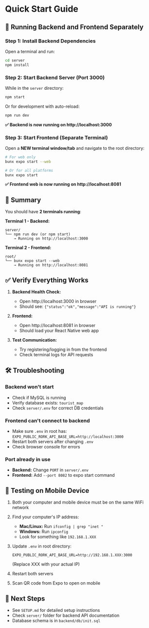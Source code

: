 # Quick Start Guide

## 🚀 Running Backend and Frontend Separately

### Step 1: Install Backend Dependencies

Open a terminal and run:

```bash
cd server
npm install
```

### Step 2: Start Backend Server (Port 3000)

While in the `server` directory:

```bash
npm start
```

Or for development with auto-reload:

```bash
npm run dev
```

**✅ Backend is now running on http://localhost:3000**

### Step 3: Start Frontend (Separate Terminal)

Open a **NEW terminal window/tab** and navigate to the root directory:

```bash
# For web only
bunx expo start --web

# Or for all platforms
bunx expo start
```

**✅ Frontend web is now running on http://localhost:8081**

## 📝 Summary

You should have **2 terminals running**:

**Terminal 1 - Backend:**
```
server/
└── npm run dev (or npm start)
    → Running on http://localhost:3000
```

**Terminal 2 - Frontend:**
```
root/
└── bunx expo start --web
    → Running on http://localhost:8081
```

## ✅ Verify Everything Works

1. **Backend Health Check:**
   - Open http://localhost:3000 in browser
   - Should see: `{"status":"ok","message":"API is running"}`

2. **Frontend:**
   - Open http://localhost:8081 in browser
   - Should load your React Native web app

3. **Test Communication:**
   - Try registering/logging in from the frontend
   - Check terminal logs for API requests

## 🛠️ Troubleshooting

### Backend won't start
- Check if MySQL is running
- Verify database exists: `tourist_map`
- Check `server/.env` for correct DB credentials

### Frontend can't connect to backend
- Make sure `.env` in root has: `EXPO_PUBLIC_RORK_API_BASE_URL=http://localhost:3000`
- Restart both servers after changing `.env`
- Check browser console for errors

### Port already in use
- **Backend:** Change `PORT` in `server/.env`
- **Frontend:** Add `--port 8082` to expo start command

## 📱 Testing on Mobile Device

1. Both your computer and mobile device must be on the same WiFi network

2. Find your computer's IP address:
   - **Mac/Linux:** Run `ifconfig | grep "inet "`
   - **Windows:** Run `ipconfig`
   - Look for something like `192.168.1.XXX`

3. Update `.env` in root directory:
   ```env
   EXPO_PUBLIC_RORK_API_BASE_URL=http://192.168.1.XXX:3000
   ```
   (Replace XXX with your actual IP)

4. Restart both servers

5. Scan QR code from Expo to open on mobile

## 🎯 Next Steps

- See `SETUP.md` for detailed setup instructions
- Check `server/` folder for backend API documentation
- Database schema is in `backend/db/init.sql`
